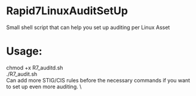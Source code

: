 # Rapid7LinuxAuditSetUp
Small shell script that can help you set up auditing per Linux Asset

# Usage: 

chmod +x R7_auditd.sh \
./R7_audit.sh \
Can add more STIG/CIS rules before the necessary commands if you want to set up even more auditing. \
